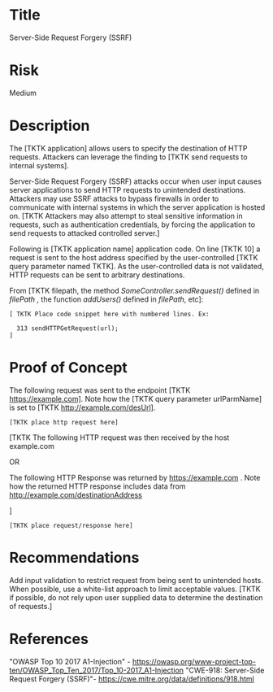 
# Title

Server-Side Request Forgery (SSRF)

# Risk
Medium

# Description

The [TKTK application] allows users to specify the destination of HTTP requests. Attackers can leverage the finding to [TKTK send requests to internal systems]. 

Server-Side Request Forgery (SSRF) attacks occur when user input causes server applications to send HTTP requests to unintended destinations. Attackers may use SSRF attacks to bypass firewalls in order to communicate with internal systems in which the server application is hosted on. [TKTK Attackers may also attempt to steal sensitive information in requests, such as authentication credentials, by forcing the application to send requests to attacked controlled server.]

Following is [TKTK application name] application code. On line [TKTK 10] a request is sent to the host address specified by the user-controlled [TKTK query parameter named TKTK]. As the user-controlled data is not validated, HTTP requests can be sent to arbitrary destinations.

From [TKTK filepath, the method *SomeController.sendRequest()* defined in *filePath* , the function *addUsers()* defined in *filePath*, etc]:
~~~
[ TKTK Place code snippet here with numbered lines. Ex:

  313 sendHTTPGetRequest(url);
]

~~~

# Proof of Concept

The following request was sent to the endpoint [TKTK https://example.com]. Note how the [TKTK query parameter urlParmName] is set to [TKTK http://example.com/desUrl]. 

~~~
[TKTK place http request here]
~~~

[TKTK The following HTTP request was then received by the host example.com

OR

The following HTTP Response was returned by https://example.com . Note how the returned HTTP response includes data from http://example.com/destinationAddress 

]

~~~
[TKTK place request/response here]
~~~



# Recommendations

Add input validation to restrict request from being sent to unintended hosts. When possible, use a white-list approach to limit acceptable values. [TKTK if possible, do not rely upon user supplied data to determine the destination of requests.]  

# References

"OWASP Top 10 2017 A1-Injection" - https://owasp.org/www-project-top-ten/OWASP_Top_Ten_2017/Top_10-2017_A1-Injection
"CWE-918: Server-Side Request Forgery (SSRF)"- https://cwe.mitre.org/data/definitions/918.html
